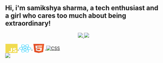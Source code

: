 ## Hi, i'm samikshya sharma, a tech enthusiast and a girl who cares too much about being extraordinary!
<div align="center">
  <a href="https://github.com/samikshyash">
  <img height="180em" src="https://github-readme-stats.vercel.app/api?username=samikshyash&show_icons=true&theme=dracula&include_all_commits=true&count_private=true"/>
  <img height="180em" src="https://github-readme-stats.vercel.app/api/top-langs/?username=samikshyash&layout=compact&langs_count=7&theme=dracula"/>
</div>
<div style="display: inline_block"><br>
  <img align="center" alt="Js" height="30" width="40" src="https://raw.githubusercontent.com/devicons/devicon/master/icons/javascript/javascript-plain.svg">
  <img align="center" alt="React" height="30" width="40" src="https://raw.githubusercontent.com/devicons/devicon/master/icons/react/react-original.svg">
  <img align="center" alt="HTML" height="30" width="40" src="https://raw.githubusercontent.com/devicons/devicon/master/icons/html5/html5-original.svg">
  <img align="center" alt="CSS" height="30" width="40" src="https://i.pinimg.com/564x/4e/7e/6b/4e7e6bdabc7bf820becde2c2e4c06188.jpg">

</div>
  
 
<div> 
  <a href="https://youtube.com/channel/UCvDZmOLRHNG2NIddal6c3KA" target="_blank"><img src="https://img.shields.io/badge/YouTube-FF0000?style=for-the-badge&logo=youtube&logoColor=white" target="_blank"></a>
 
</div>

